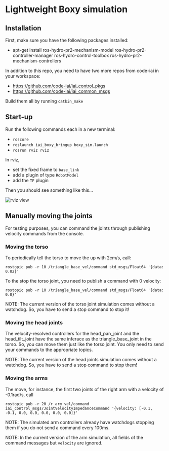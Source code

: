 # Lightweight Boxy simulation

## Installation

First, make sure you have the following packages installed:
  * apt-get install ros-hydro-pr2-mechanism-model ros-hydro-pr2-controller-manager ros-hydro-control-toolbox ros-hydro-pr2-mechanism-controllers


In addition to this repo, you need to have two more repos from code-iai in your workspace:
  * https://github.com/code-iai/iai_control_pkgs
  * https://github.com/code-iai/iai_common_msgs

Build them all by running ```catkin_make```

## Start-up
Run the following commands each in a new terminal:
  * ```roscore```
  * ```roslaunch iai_boxy_bringup boxy_sim.launch```
  * ```rosrun rviz rviz```

In rviz,
  * set the fixed frame to ```base_link```
  * add a plugin of type ```RobotModel```
  * add the ```TF``` plugin

Then you should see something like this...

![rviz view](https://raw.github.com/code-iai/iai_robots/master/iai_boxy_bringup/doc/boxy_sim_rviz.png)


## Manually moving the joints
For testing purposes, you can command the joints through publishing velocity commands from the console.

### Moving the torso
To periodically tell the torso to move the up with 2cm/s, call:

```rostopic pub -r 10 /triangle_base_vel/command std_msgs/Float64 '{data: 0.02}'```

To the stop the torso joint, you need to publish a command with 0 velocity:

```rostopic pub -r 10 /triangle_base_vel/command std_msgs/Float64 '{data: 0.0}'```

NOTE: The current version of the torso joint simulation comes without a watchdog. So, you have to send a stop command to stop it!

### Moving the head joints
The velocity-resolved controllers for the head_pan_joint and the head_tilt_joint have the same inferace as the triangle_base_joint in the torso. So, you can move them just like the torso joint. You only need to send your commands to the appropriate topics.

NOTE: The current version of the head joints simulation comes without a watchdog. So, you have to send a stop command to stop them!

### Moving the arms
The move, for instance, the first two joints of the right arm with a velocity of -0.1rad/s, call

```rostopic pub -r 20 /r_arm_vel/command iai_control_msgs/JointVelocityImpedanceCommand '{velocity: [-0.1, -0.1, 0.0, 0.0, 0.0, 0.0, 0.0]}'```

NOTE: The simulated arm controllers already have watchdogs stopping them if you do not send a command every 100ms.

NOTE: In the current version of the arm simulation, all fields of the command messages but ```velocity``` are ignored.
